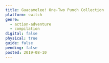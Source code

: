 ```yaml
---
title: Guacamelee! One-Two Punch Collection
platform: switch
genre:
  - action-adventure
  - compilation
digital: false
physical: true
guide: false
pending: false
posted: 2019-08-10
---
```

